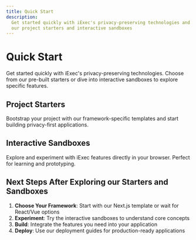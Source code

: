 ```yaml
---
title: Quick Start
description:
  Get started quickly with iExec's privacy-preserving technologies and explore
  our project starters and interactive sandboxes
---
```


# Quick Start

Get started quickly with iExec's privacy-preserving technologies. Choose from
our pre-built starters or dive into interactive sandboxes to explore specific
features.

## Project Starters

Bootstrap your project with our framework-specific templates and start building
privacy-first applications.

<CardGrid>
  <ProjectCard
    title="Next.js Starter"
    description="Full-featured Next.js template with iExec integration, TypeScript support, and example implementations."
    icon="logos:nextjs-icon"
    status="available"
    statusLabel="Available"
    buttonLabel="Get Started"
    buttonIcon="mdi:github"
    buttonHref="https://github.com/iExecBlockchainComputing/iexec-nextjs-starter"
  />

<ProjectCard
    title="React Starter"
    description="React application template with hooks, components, and utilities for seamless iExec integration."
    icon="logos:react"
    status="coming-soon"
    statusLabel="Coming Soon"
    buttonLabel="Coming Soon"
    buttonIcon="mdi:github"
    buttonDisabled
  />

<ProjectCard
    title="Vue.js Starter"
    description="Vue 3 Composition API template with TypeScript and optimized build configuration for iExec apps."
    icon="logos:vue"
    status="coming-soon"
    statusLabel="Coming Soon"
    buttonLabel="Coming Soon"
    buttonIcon="mdi:github"
    buttonDisabled
  /> </CardGrid>

## Interactive Sandboxes

Explore and experiment with iExec features directly in your browser. Perfect for
learning and prototyping.

<CardGrid>
  <ProjectCard
    title="DataProtector Core"
    description="Essential data protection features including encryption, access control, and secure storage."
    icon="mdi:shield-lock"
    status="interactive"
    statusLabel="Interactive"
    buttonLabel="Open Sandbox"
    buttonIcon="mdi:code-braces"
    buttonHref="https://codesandbox.io/p/github/iExecBlockchainComputing/dataprotector-sandbox/main"
  />

<ProjectCard
    title="DataProtector Sharing"
    description="Advanced data sharing capabilities with granular permissions and monetization features."
    icon="mdi:share-variant"
    status="interactive"
    statusLabel="Interactive"
    buttonLabel="Open Sandbox"
    buttonIcon="mdi:code-braces"
    buttonHref="https://codesandbox.io/p/github/iExecBlockchainComputing/dataprotector-sharing-sandbox/main"
  />

<ProjectCard
    title="Web3 Telegram"
    description="Privacy-preserving Telegram messaging integration with user consent management."
    icon="mdi:message-lock"
    status="interactive"
    statusLabel="Interactive"
    buttonLabel="Open Sandbox"
    buttonIcon="mdi:code-braces"
    buttonHref="https://codesandbox.io/p/github/iExecBlockchainComputing/web3-telegram-sandbox/main"
  />

<ProjectCard
    title="Web3 Mail"
    description="Secure email communication for Web3 users without revealing personal email addresses."
    icon="mdi:email-lock"
    status="interactive"
    statusLabel="Interactive"
    buttonLabel="Open Sandbox"
    buttonIcon="mdi:code-braces"
    buttonHref="https://codesandbox.io/p/github/iExecBlockchainComputing/web3mail-sandbox/main"
  />

</CardGrid>

## Next Steps After Exploring our Starters and Sandboxes

1. **Choose Your Framework**: Start with our Next.js template or wait for
   React/Vue options
2. **Experiment**: Try the interactive sandboxes to understand core concepts
3. **Build**: Integrate the features you need into your application
4. **Deploy**: Use our deployment guides for production-ready applications

<script setup>
import CardGrid from '@/components/CardGrid.vue';
import ProjectCard from '@/components/ProjectCard.vue';
</script>
